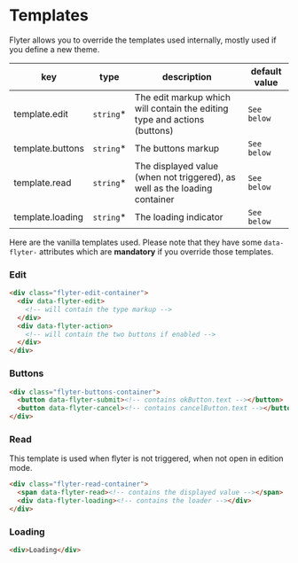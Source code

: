 # Templates
Flyter allows you to override the templates used internally, mostly used if you define a new theme.

|key|type|description|default value|
|---|---|---|---|
|template.edit|`string`*|The edit markup which will contain the editing type and actions (buttons)|`See below`|
|template.buttons|`string`*|The buttons markup|`See below`|
|template.read|`string`*|The displayed value (when not triggered), as well as the loading container|`See below`|
|template.loading|`string`*|The loading indicator|`See below`|

Here are the vanilla templates used. Please note that they have some `data-flyter-` attributes which are **mandatory** if
you override those templates.

### Edit
```html
<div class="flyter-edit-container">
  <div data-flyter-edit>
    <!-- will contain the type markup -->
  </div>
  <div data-flyter-action>
    <!-- will contain the two buttons if enabled -->
  </div>
</div>
```

### Buttons
```html
<div class="flyter-buttons-container">
  <button data-flyter-submit><!-- contains okButton.text --></button>
  <button data-flyter-cancel><!-- contains cancelButton.text --></button>
</div>
```

### Read
This template is used when flyter is not triggered, when not open in edition mode.
```html
<div class="flyter-read-container">
  <span data-flyter-read><!-- contains the displayed value --></span>
  <div data-flyter-loading><!-- contains the loader --></div>
</div>
```

### Loading
```html
<div>Loading</div>
```
